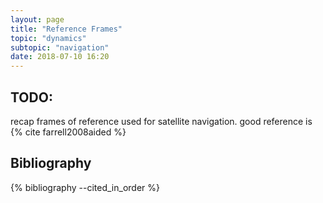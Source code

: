 ```yaml
---
layout: page
title: "Reference Frames"
topic: "dynamics"
subtopic: "navigation"
date: 2018-07-10 16:20
---
```


## TODO:

recap frames of reference used for satellite navigation. good reference is {% cite farrell2008aided %}

## Bibliography

{% bibliography --cited_in_order %}


